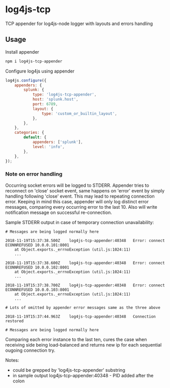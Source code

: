 # log4js-tcp
TCP appender for log4js-node logger with layouts and errors handling

## Usage

Install appender

```bash
npm i log4js-tcp-appender
```

Configure log4js using appender

```js
log4js.configure({
	appenders: {
		splunk: {
			type: 'log4js-tcp-appender',
			host: 'splunk.host',
			port: 6789,
			layout: {
				type: 'custom_or_builtin_layout',
			},
		},
	},
	categories: {
		default: {
			appenders: ['splunk'],
			level: 'info',
		},
	},
}); 
```

### Note on error handling

Occurring socket errors will be logged to STDERR. Appender tries to reconnect on 'close' socket event,
same happens on 'error' event by simply handling following 'close' event. This may lead to repeating
connection error. Keeping in mind this case, appender will only log distinct error messages, comparing
every occurring error to the last 10. Also will write notification message on successful re-connection.

Sample STDERR output in case of temporary connection unavailability:

```
# Messages are being logged normally here

2018-11-19T15:37:38.500Z	log4js-tcp-appender:40348	Error: connect ECONNREFUSED 10.0.0.101:8001
	at Object.exports._errnoException (util.js:1024:11)
	...

2018-11-19T15:37:38.600Z	log4js-tcp-appender:40348	Error: connect ECONNREFUSED 10.0.0.102:8001
	at Object.exports._errnoException (util.js:1024:11)
	...

2018-11-19T15:37:38.700Z	log4js-tcp-appender:40348	Error: connect ECONNREFUSED 10.0.0.103:8001
	at Object.exports._errnoException (util.js:1024:11)
	...

# Lots of omitted by appender error messages same as the three above

2018-11-19T15:37:44.963Z	log4js-tcp-appender:40348	Connection restored

# Messages are being logged normally here
```

Comparing each error instance to the last ten, cures the case when receiving side being
load-balanced and returns new ip for each sequential ougoing connection try.

Notes:
* could be grepped by 'log4js-tcp-appender' substring
* in sample output log4js-tcp-appender:40348 - PID added after the colon

